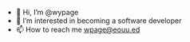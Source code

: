 - 👋 Hi, I’m @wypage
- 👀 I’m interested in becoming a software developer
- 📫 How to reach me wpage@eouu.ed

